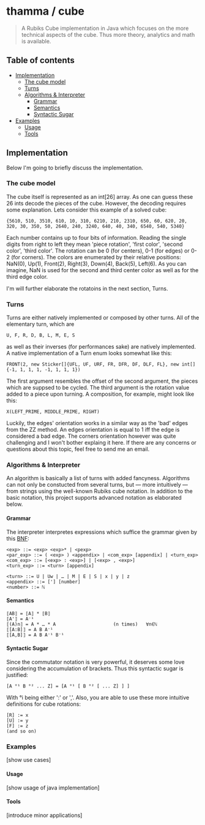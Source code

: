 # thamma / cube

> A Rubiks Cube implementation in Java which focuses on the more technical aspects of the cube. Thus more theory, analytics and math is available.

## Table of contents

* [Implementation](#implementation)
  * [The cube model](#the-cube-model)
  * [Turns](#turns)
  * [Algorithms & Interpreter](#algorithms--interpreter)
    * [Grammar](#grammar)
    * [Semantics](#semantics)
    * [Syntactic Sugar](#syntactic-sugar)
* [Examples](#examples)
  * [Usage](#usage)
  * [Tools](#tools)

## Implementation

Below I'm going to briefly discuss the implementation.

### The cube model 

The cube itself is represented as an int[26] array. As one can guess these 26 ints decode the pieces of the cube. However, the decoding requires some explanation. Lets consider this example of a solved cube:
```
{5610, 510, 3510, 610, 10, 310, 6210, 210, 2310, 650, 60, 620, 20, 320, 30, 350, 50, 2640, 240, 3240, 640, 40, 340, 6540, 540, 5340}
```
Each number contains up to four bits of information. Reading the single digits from right to left they mean 'piece rotation', 'first color', 'second color', 'third color'. The rotation can be 0 (for centers), 0-1 (for edges) or 0-2 (for corners). The colors are enumerated by their relative positions: NaN(0), Up(1), Front(2), Right(3), Down(4), Back(5), Left(6). As you can imagine, NaN is used for the second and third center color as well as for the third edge color.

I'm will further elaborate the rotatoins in the next section, Turns.

### Turns

Turns are either natively implemented or composed by other turns. All of the elementary turn, which are
```
U, F, R, D, B, L, M, E, S
```
as well as their inverses (for performances sake) are natively implemented. A native implementation of a Turn enum looks somewhat like this:
```
FRONT(2, new Sticker[]{UFL, UF, URF, FR, DFR, DF, DLF, FL}, new int[]{-1, 1, 1, 1, -1, 1, 1, 1})
```
The first argument resembles the offset of the second argument, the pieces which are suppsed to be cycled. The third argument is the rotation value added to a piece upon turning. A composition, for example, might look like this:
```
X(LEFT_PRIME, MIDDLE_PRIME, RIGHT)
```
Luckily, the edges' orientation works in a similar way as the 'bad' edges from the ZZ method. An edges orientation is equal to 1 iff the edge is considered a bad edge. The corners orientation however was quite challenging and I won't bother explaing it here. If there are any concerns or questions about this topic, feel free to send me an email.

### Algorithms & Interpreter
An algorithm is basically a list of turns with added fancyness. Algorithms can not only be constucted from several turns, but — more intuitively — from strings using the well-known Rubiks cube notation. In addition to the basic notation, this project supports advanced notation as elaborated below.

#### Grammar
The interpreter interpretes expressions which suffice the grammar given by this [BNF](https://en.wikipedia.org/wiki/Backus%E2%80%93Naur_Form):
```
<exp> ::= <exp> <exp>* | <pexp>
<par_exp> ::= ( <exp> ) <appendix> | <com_exp> [appendix] | <turn_exp>
<com_exp> ::= [<exp> : <exp>] | [<exp> , <exp>]
<turn_exp> ::= <turn> [appendix]

<turn> ::= U | Uw | … | M | E | S | x | y | z
<appendix> ::= ['] [number]
<number> ::= ℕ
```

#### Semantics
```
⟦AB⟧ = ⟦A⟧ * ⟦B⟧
⟦A'⟧ = A⁻¹
⟦(A)n⟧ = A * … * A                     (n times)   ∀n∈ℕ
⟦[A:B]⟧ = A B A⁻¹
⟦[A,B]⟧ = A B A⁻¹ B⁻¹
```

#### Syntactic Sugar
Since the commutator notation is very powerful, it deserves some love considering the accumulation of brackets. Thus this syntactic sugar is justified:
```
[A °¹ B °² ... Z] = [A °¹ [ B °² [ ... Z] ] ]
```
With °i being either ':' or ','. Also, you are able to use these more intuitive definitions for cube rotations:
```
[R] := x
[U] := y
[F] := z
(and so on)
```

### Examples
[show use cases]

#### Usage
[show usage of java implementation]

#### Tools
[introduce minor applications]
